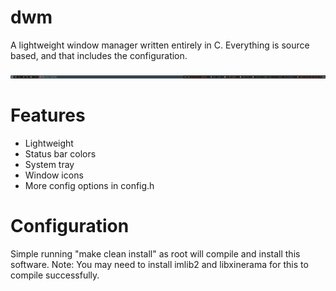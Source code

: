 # dwm
A lightweight window manager written entirely in C. Everything is source based, and that includes the configuration.

![A preview of what the bar looks like if you were to compile this right now.](preview.png)

# Features
 - Lightweight
 - Status bar colors
 - System tray
 - Window icons
 - More config options in config.h

# Configuration
Simple running "make clean install" as root will compile and install this software.
Note: You may need to install imlib2 and libxinerama for this to compile successfully.
